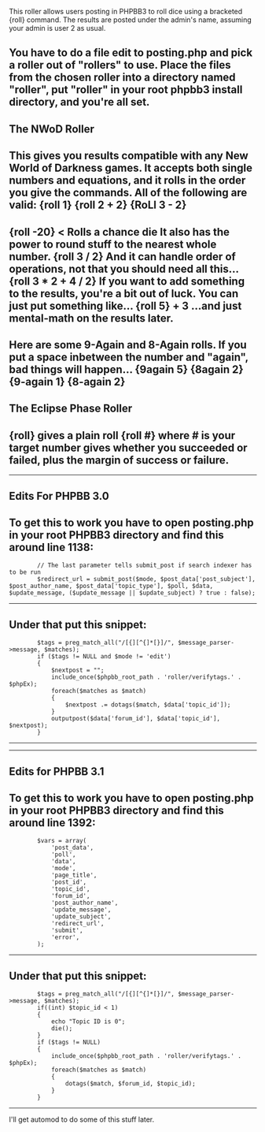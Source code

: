 This roller allows users posting in PHPBB3 to roll dice using a bracketed {roll} command. The results are posted under the admin's name, assuming your admin is user 2 as usual.

You have to do a file edit to posting.php and pick a roller out of "rollers" to use. Place the files from the chosen roller into a directory named "roller", put "roller" in your root phpbb3 install directory, and you're all set. 
--------------
The NWoD Roller
--------------
This gives you results compatible with any New World of Darkness games. It accepts both single numbers and equations, and it rolls in the order you give the commands. All of the following are valid:
{roll 1}
{roll 2 + 2}
{RoLl 3 - 2}
---
{roll -20} < Rolls a chance die
It also has the power to round stuff to the nearest whole number.
{roll 3 / 2}
And it can handle order of operations, not that you should need all this...
{roll 3 * 2 + 4 / 2}
If you want to add something to the results, you're a bit out of luck. You can just put something like...
{roll 5} + 3
...and just mental-math on the results later.
---
Here are some 9-Again and 8-Again rolls. If you put a space inbetween the number and "again", bad things will happen...
{9again 5}
{8again 2}
{9-again 1}
{8-again 2}
--------------
The Eclipse Phase Roller
--------------
{roll} gives a plain roll
{roll #} where # is your target number gives whether you succeeded or failed, plus the margin of success or failure.
---
--------------
Edits For PHPBB 3.0
--------------
To get this to work you have to open posting.php in your root PHPBB3 directory and find this around line 1138:
---
			// The last parameter tells submit_post if search indexer has to be run
			$redirect_url = submit_post($mode, $post_data['post_subject'], $post_author_name, $post_data['topic_type'], $poll, $data, $update_message, ($update_message || $update_subject) ? true : false);
---
Under that put this snippet:
---
			$tags = preg_match_all("/[{][^{]*[}]/", $message_parser->message, $matches);
			if ($tags != NULL and $mode != 'edit')
			{
				$nextpost = "";
				include_once($phpbb_root_path . 'roller/verifytags.' . $phpEx);
				foreach($matches as $match)
				{
					$nextpost .= dotags($match, $data['topic_id']);
				}
				outputpost($data['forum_id'], $data['topic_id'], $nextpost);
			}
---
--------------
Edits for PHPBB 3.1
--------------
To get this to work you have to open posting.php in your root PHPBB3 directory and find this around line 1392:
---
			$vars = array(
				'post_data',
				'poll',
				'data',
				'mode',
				'page_title',
				'post_id',
				'topic_id',
				'forum_id',
				'post_author_name',
				'update_message',
				'update_subject',
				'redirect_url',
				'submit',
				'error',
			);
---
Under that put this snippet:
---
			$tags = preg_match_all("/[{][^{]*[}]/", $message_parser->message, $matches);
			if((int) $topic_id < 1)
			{
				echo "Topic ID is 0";
				die();
			}
			if ($tags != NULL)
			{
				include_once($phpbb_root_path . 'roller/verifytags.' . $phpEx);
				foreach($matches as $match)
				{
					dotags($match, $forum_id, $topic_id);
				}
			}
--------------
I'll get automod to do some of this stuff later. 


